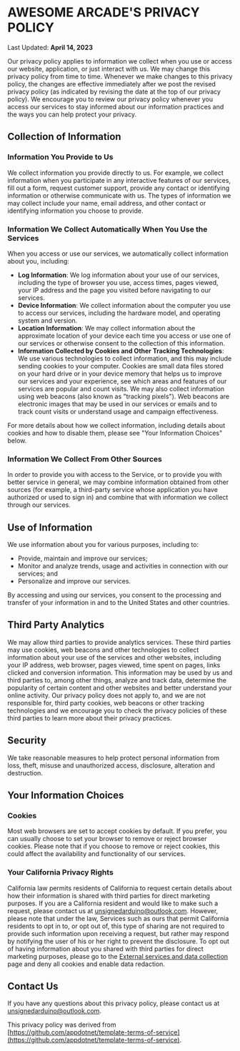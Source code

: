 # AWESOME ARCADE'S PRIVACY POLICY

Last Updated: **April 14, 2023**

Our privacy policy applies to information we collect when you use or access our website, application, or just interact with us. We may change this privacy policy from time to time. Whenever we make changes to this privacy policy, the changes are effective immediately after we post the revised privacy policy (as indicated by revising the date at the top of our privacy policy). We encourage you to review our privacy policy whenever you access our services to stay informed about our information practices and the ways you can help protect your privacy.

## Collection of Information

### Information You Provide to Us

We collect information you provide directly to us. For example, we collect information when you participate in any interactive features of our services, fill out a form, request customer support, provide any contact or identifying information or otherwise communicate with us. The types of information we may collect include your name, email address, and other contact or identifying information you choose to provide.

### Information We Collect Automatically When You Use the Services

When you access or use our services, we automatically collect information about you, including:

- **Log Information**: We log information about your use of our services, including the type of browser you use, access times, pages viewed, your IP address and the page you visited before navigating to our services.
- **Device Information**: We collect information about the computer you use to access our services, including the hardware model, and operating system and version.
- **Location Information**: We may collect information about the approximate location of your device each time you access or use one of our services or otherwise consent to the collection of this information.
- **Information Collected by Cookies and Other Tracking Technologies**: We use various technologies to collect information, and this may include sending cookies to your computer. Cookies are small data files stored on your hard drive or in your device memory that helps us to improve our services and your experience, see which areas and features of our services are popular and count visits. We may also collect information using web beacons (also known as "tracking pixels"). Web beacons are electronic images that may be used in our services or emails and to track count visits or understand usage and campaign effectiveness.

For more details about how we collect information, including details about cookies and how to disable them, please see "Your Information Choices" below.

### Information We Collect From Other Sources

In order to provide you with access to the Service, or to provide you with better service in general, we may combine information obtained from other sources (for example, a third-party service whose application you have authorized or used to sign in) and combine that with information we collect through our services.

## Use of Information

We use information about you for various purposes, including to:

- Provide, maintain and improve our services;
- Monitor and analyze trends, usage and activities in connection with our services; and
- Personalize and improve our services.

By accessing and using our services, you consent to the processing and transfer of your information in and to the United States and other countries.

## Third Party Analytics

We may allow third parties to provide analytics services. These third parties may use cookies, web beacons and other technologies to collect information about your use of the services and other websites, including your IP address, web browser, pages viewed, time spent on pages, links clicked and conversion information. This information may be used by us and third parties to, among other things, analyze and track data, determine the popularity of certain content and other websites and better understand your online activity. Our privacy policy does not apply to, and we are not responsible for, third party cookies, web beacons or other tracking technologies and we encourage you to check the privacy policies of these third parties to learn more about their privacy practices.

## Security

We take reasonable measures to help protect personal information from loss, theft, misuse and unauthorized access, disclosure, alteration and destruction.

## Your Information Choices

### Cookies

Most web browsers are set to accept cookies by default. If you prefer, you can usually choose to set your browser to remove or reject browser cookies. Please note that if you choose to remove or reject cookies, this could affect the availability and functionality of our services.

### Your California Privacy Rights

California law permits residents of California to request certain details about how their information is shared with third parties for direct marketing purposes. If you are a California resident and would like to make such a request, please contact us at [unsignedarduino@outlook.com](mailto:unsignedarduino@outlook.com). However, please note that under the law, Services such as ours that permit California residents to opt in to, or opt out of, this type of sharing are not required to provide such information upon receiving a request, but rather may respond by notifying the user of his or her right to prevent the disclosure. To opt out of having information about you shared with third parties for direct marketing purposes, please go to the [External services and data collection](/help/external-services-and-data-collection) page and deny all cookies and enable data redaction.

## Contact Us

If you have any questions about this privacy policy, please contact us at [unsignedarduino@outlook.com](mailto:unsignedarduino@outlook.com).

This privacy policy was derived from [https://github.com/appdotnet/template-terms-of-service](https://github.com/appdotnet/template-terms-of-service).
